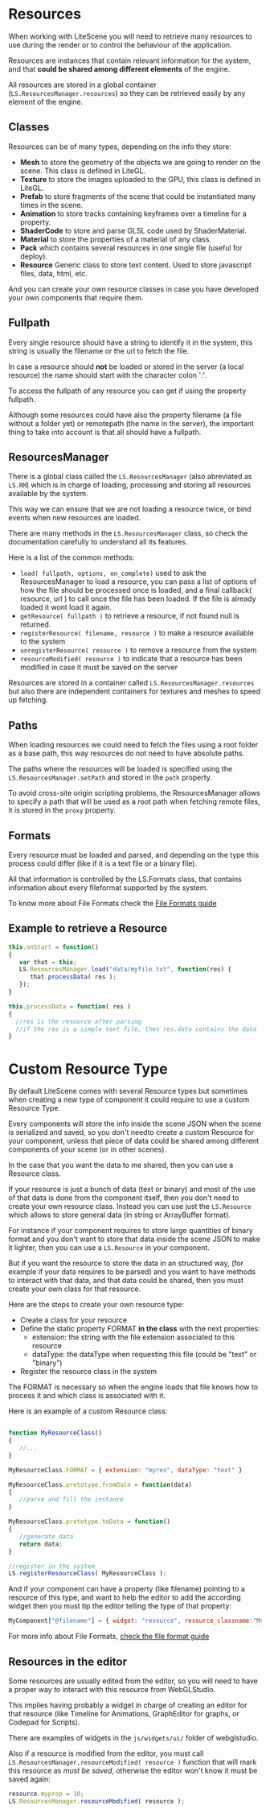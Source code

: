 # Resources #

When working with LiteScene you will need to retrieve many resources to use during the render or to control the behaviour of the application.

Resources are instances that contain relevant information for the system, and that **could be shared among different elements** of the engine. 

All resources are stored in a global container (```LS.ResourcesManager.resources```) so they can be retrieved easily by any element of the engine.


## Classes ##

Resources can be of many types, depending on the info they store:

- **Mesh** to store the geometry of the objects we are going to render on the scene. This class is defined in LiteGL.
- **Texture** to store the images uploaded to the GPU, this class is defined in LiteGL.
- **Prefab** to store fragments of the scene that could be instantiated many times in the scene.
- **Animation** to store tracks containing keyframes over a timeline for a property.
- **ShaderCode** to store and parse GLSL code used by ShaderMaterial.
- **Material** to store the properties of a material of any class.
- **Pack** which contains several resources in one single file (useful for deploy).
- **Resource** Generic class to store text content. Used to store javascript files, data, html, etc.

And you can create your own resource classes in case you have developed your own components that require them.

## Fullpath ##

Every single resource should have a string to identify it in the system, this string is usually the filename or the url to fetch the file.

In case a resource should **not** be loaded or stored in the server (a local resource) the name should start with the character colon ':'.

To access the fullpath of any resource you can get if using the property fullpath.

Although some resources could have also the property filename (a file without a folder yet) or remotepath (the name in the server), the important thing to take into account is that all should have a fullpath.


## ResourcesManager ##

There is a global class called the ```LS.ResourcesManager``` (also abreviated as ```LS.RM```) which is in charge of loading, processing and storing all resources available by the system.

This way we can ensure that we are not loading a resource twice, or bind events when new resources are loaded.

There are many methods in the ```LS.ResourcesManager``` class, so check the documentation carefully to understand all its features.

Here is a list of the common methods:

- ```load( fullpath, options, on_complete)``` used to ask the ResourcesManager to load a resource, you can pass a list of options of how the file should be processed once is loaded, and a final callback( resource, url ) to call once the file has been loaded. If the file is already loaded it wont load it again.
- ```getResource( fullpath )``` to retrieve a resource, if not found null is returned.
- ```registerResource( filename, resource )``` to make a resource available to the system
- ```unregisterResource( resource )``` to remove a resource from the system
- ```resourceModified( resource )``` to indicate that a resource has been modified in case it must be saved on the server

Resources are stored in a container called ```LS.ResourcesManager.resources``` but also there are independent containers for textures and meshes to speed up fetching.

## Paths ##

When loading resources we could need to fetch the files using a root folder as a base path, this way resources do not need to have absolute paths.

The paths where the resources will be loaded is specified using the ```LS.ResourcesManager.setPath``` and stored in the ```path``` property.

To avoid cross-site origin scripting problems, the ResourcesManager allows to specify a path that will be used as a root path when fetching remote files, it is stored in the ```proxy``` property.

## Formats ##

Every resource must be loaded and parsed, and depending on the type this process could differ (like if it is a text file or a binary file).

All that information is controlled by the LS.Formats class, that contains information about every fileformat supported by the system.

To know more about File Formats check the [File Formats guide](fileformats.md)

## Example to retrieve a Resource

```js
this.onStart = function()
{
   var that = this;
   LS.ResourcesManager.load("data/myfile.txt", function(res) {
      that.processData( res );
   });
}

this.processData = function( res )
{
  //res is the resource after parsing
  //if the res is a simple text file, then res.data contains the data
}

```

# Custom Resource Type

By default LiteScene comes with several Resource types but sometimes when creating a new type of component it could require to use a custom Resource Type.

Every components will store the info inside the scene JSON when the scene is serialized and saved, so you don't needto create a custom Resource for your component, unless that piece of data could be shared among different components of your scene (or in other scenes).

In the case that you want the data to me shared, then you can use a Resource class.

If your resource is just a bunch of data (text or binary) and most of the use of that data is done from the component itself, then you don't need to create your own resource class. Instead you can use just the ```LS.Resource``` which allows to store general data (in string or ArrayBuffer format). 

For instance if your component requires to store large quantities of binary format and you don't want to store that data inside the scene JSON to make it lighter, then you can use a ```LS.Resource``` in your component.

But if you want the resource to store the data in an structured way, (for example if your data requires to be parsed) and you want to have methods to interact with that data, and that data could be shared, then you must create your own class for that resource.

Here are the steps to create your own resource type:

- Create a class for your resource 
- Define the static property FORMAT **in the class** with the next properties:
   - extension: the string with the file extension associated to this resource
   - dataType: the dataType when requesting this file (could be "text" or "binary")
- Register the resource class in the system

The FORMAT is necessary so when the engine loads that file knows how to process it and which class is associated with it.

Here is an example of a custom Resource class:

```js

function MyResourceClass()
{
   //...
}

MyResourceClass.FORMAT = { extension: "myres", dataType: "text" }

MyResourceClass.prototype.fromData = function(data)
{
   //parse and fill the instance
}

MyResourceClass.prototype.toData = function()
{
   //generate data
   return data;
}

//register in the system
LS.registerResourceClass( MyResourceClass );
```

And if your component can have a property (like filename) pointing to a resource of this type, and want to  help the editor to add the according widget then you must tip the editor telling the type of that property:

```js
MyComponent["@filename"] = { widget: "resource", resource_classname:"MyResourceClass" };
```

For more info about File Formats, [check the file format guide](fileformats.md)

## Resources in the editor

Some resources are usually edited from the editor, so you will need to have a proper way to interact with this resource from WebGLStudio.

This implies having probably a widget in charge of creating an editor for that resource (like Timeline for Animations, GraphEditor for graphs, or Codepad for Scripts).

There are examples of widgets in the ```js/widgets/ui/``` folder of webglstudio.

Also if a resource is modified from the editor, you must call ```LS.ResourcesManager.resourceModified( resource )``` function that will mark this resource as *must be saved*, otherwise the editor won't know it must be saved again:

```js
resource.myprop = 10;
LS.ResourcesManager.resourceModified( resource );
```




